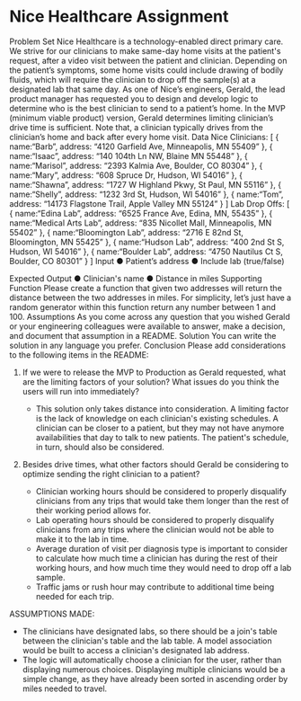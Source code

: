 # Nice Healthcare Assignment
 
Problem Set
Nice Healthcare is a technology-enabled direct primary care. We strive for our clinicians to make
same-day home visits at the patient's request, after a video visit between the patient and
clinician.
Depending on the patient’s symptoms, some home visits could include drawing of bodily fluids,
which will require the clinician to drop off the sample(s) at a designated lab that same day.
As one of Nice’s engineers, Gerald, the lead product manager has requested you to design and
develop logic to determine who is the best clinician to send to a patient’s home. In the MVP
(minimum viable product) version, Gerald determines limiting clinician’s drive time is sufficient.
Note that, a clinician typically drives from the clinician’s home and back after every home visit.
Data
Nice Clinicians:
[
{ name:“Barb”, address: “4120 Garfield Ave, Minneapolis, MN 55409” },
{ name:“Isaac”, address: “140 104th Ln NW, Blaine MN 55448” },
{ name:“Marisol”, address: “2393 Kalmia Ave, Boulder, CO 80304” },
{ name:“Mary”, address: “608 Spruce Dr, Hudson, WI 54016” },
{ name:“Shawna”, address: “1727 W Highland Pkwy, St Paul, MN 55116” },
{ name:“Shelly”, address: “1232 3rd St, Hudson, WI 54016” },
{ name:“Tom”, address: “14173 Flagstone Trail, Apple Valley MN 55124” }
]
Lab Drop Offs:
[
{ name:“Edina Lab”, address: “6525 France Ave, Edina, MN, 55435” },
{ name:“Medical Arts Lab”, address: “835 Nicollet Mall, Minneapolis, MN 55402” },
{ name:“Bloomington Lab”, address: “2716 E 82nd St, Bloomington, MN 55425” },
{ name:“Hudson Lab”, address: “400 2nd St S, Hudson, WI 54016” },
{ name:“Boulder Lab”, address: “4750 Nautilus Ct S, Boulder, CO 80301” }
]
Input
● Patient’s address
● Include lab (true/false)



Expected Output
● Clinician's name
● Distance in miles
Supporting Function
Please create a function that given two addresses will return the distance between the two
addresses in miles. For simplicity, let’s just have a random generator within this function return
any number between 1 and 100.
Assumptions
As you come across any question that you wished Gerald or your engineering colleagues were
available to answer, make a decision, and document that assumption in a README.
Solution
You can write the solution in any language you prefer.
Conclusion
Please add considerations to the following items in the README:

1. If we were to release the MVP to Production as Gerald requested, what are the limiting
factors of your solution? What issues do you think the users will run into immediately?

    - This solution only takes distance into consideration. A limiting factor is the lack of knowledge on each clinician's existing schedules. A clinician can be closer to a patient, but they may not have anymore availabilities that day to talk to new patients. The patient's schedule, in turn, should also be considered. 

2. Besides drive times, what other factors should Gerald be considering to optimize
sending the right clinician to a patient?

    - Clinician working hours should be considered to properly disqualify clinicians from any trips that would take them longer than the rest of their working period allows for.
    - Lab operating hours should be considered to properly disqualify clinicians from any trips where the clinician would not be able to make it to the lab in time.
    - Average duration of visit per diagnosis type is important to consider to calculate how much time a clinician has during the rest of their working hours, and how much time they would need to drop off a lab sample.
    - Traffic jams or rush hour may contribute to additional time being needed for each trip. 


ASSUMPTIONS MADE: 
- The clinicians have designated labs, so there should be a join's table between the clinician's table and the lab table. A model association would be built to access a clinician's designated lab address.
- The logic will automatically choose a clinician for the user, rather than displaying numerous choices. Displaying multiple clinicians would be a simple change, as they have already been sorted in ascending order by miles needed to travel. 